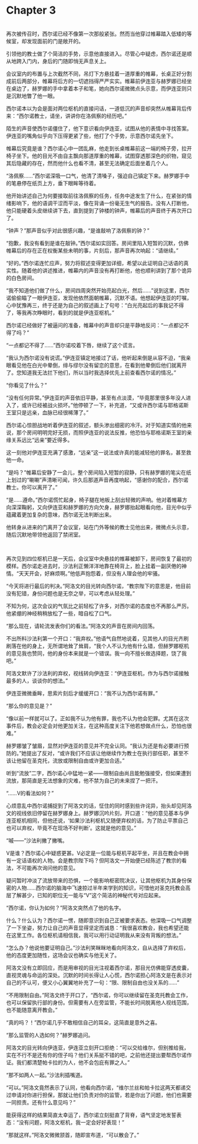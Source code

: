 # Chapter 3

<br>
再次被传召时，西尔诺已经不像第一次那般紧张。然而当他穿过帷幕踏入低矮的等候室，却发现面前的门是敞开的。

引领他的教士做了个简洁的手势，示意他直接进入。尽管心中疑虑，西尔诺还是顺从地跨入门内，身后的门随即悄无声息关上。

会议室内的布置与上次截然不同，吊灯下方悬挂着一道厚重的帷幕，长桌正好分割成前后两部分，帷幕将后方的一切遮挡得严严实实。帷幕前伊连亚与赫罗娜已经坐在桌边了，赫罗娜的手中拿着本子和笔，她向西尔诺微微点头示意，而伊连亚则只是沉默地瞥了他一眼。

西尔诺本以为会是面对两位枢机的直接问话，一道低沉的声音却突然从帷幕背后传来：“西尔诺教士，请坐，讲讲你在洛佩察的经历吧。”

陌生的声音使西尔诺僵住了，他下意识看向伊连亚，试图从他的表情中寻找答案。伊连亚的嘴角似乎向下压得更紧了些，他打了个手势，示意西尔诺先坐下。

帷幕后究竟是谁？西尔诺心中一团乱麻，他走到长桌帷幕前这一端的椅子旁，拉开椅子坐下。他的目光不由自主飘向那道厚重的帷幕，试图穿透那深色的织物，窥见其后隐藏的存在，然而他什么也看不清，甚至无法确定后面坐着几个人。

“洛佩察……”西尔诺深吸一口气，他清了清嗓子，强迫自己镇定下来。赫罗娜手中的笔悬停在纸页上方，垂下眼眸等待着。

他开始讲述自己为何要接取前往洛佩察的任务，任务中途发生了什么，在紧张的情绪影响下，他的语调干涩而平淡，像在背诵一份毫无生气的报告。没有人打断他，他只能硬着头皮继续讲下去，直到提到了钟楼的钟声，帷幕后的声音终于再次开口了。

“钟声？”那声音似乎对此很感兴趣，“是谁敲响了洛佩察的钟？”

“抱歉，我没有看到是谁在敲钟。”西尔诺如实回答。房间里陷入短暂的沉默，仿佛帷幕后的存在正在权衡某些未明的事，片刻后，那声音再次响起：“请继续。”

“好的。”西尔诺连忙应声，努力将叙述变得更加详细，希望以此证明自己话语的真实性。随着他的讲述推进，帷幕内的声音没有再打断他，他也顺利讲到了那个诡异的白色房间。

“我不知道他们做了什么，房间四周突然开始亮起白光，然后……”说到这里，西尔诺偷偷瞄了一眼伊连亚，发现他依然面朝帷幕，沉默不语。他想起伊连亚的叮嘱，心中犹豫再三，终于还是为自己的叙述画上了句号：“白光亮起后的事我记不得了，等我再次睁眼时，看到的就是伊连亚枢机。”

西尔诺已经做好了被逼问的准备，帷幕中的声音却只是平静地反问：“一点都记不得了吗？”

“一点都记不得了……”西尔诺咬着下唇，继续了这个谎言。

“我认为西尔诺没有说谎。”伊连亚镇定地接过了话，他听起来倒是从容不迫，“我亲眼看见他在白光中晕倒，绯与缪尔没有留恋的意思，在看到他晕倒后他们就离开了。您知道我无法拦下他们，所以当时我选择优先上前查看西尔诺的情况。”

“你看见了什么？”

“没有任何异常。”伊连亚的声音依旧平静，甚至有点淡漠，“毕竟那里很多年没人进入了，或许已经被战火损坏。”他停顿了一下，补充道，“又或许西尔诺与耶格诺斯王室只是远亲，血脉已经很稀薄了。”

西尔诺心惊胆战地听着伊连亚的叙述，额头渗出细密的冷汗。对于知道实情的他来说，那个房间明明完好无损，而照伊连亚的说法反推，他恐怕与耶格诺斯王室的亲缘关系远比“远亲”要近得多。

这一刻他对伊连亚充满了感激，“远亲”这一说法或许真的能减轻他的罪名，甚至救他一命。

“是吗？”帷幕后安静了一会儿，整个房间陷入短暂的寂静，只有赫罗娜的笔尖在纸上划过的“唰唰”声清晰可闻，许久后那道声音再度响起，“感谢你的配合，西尔诺教士。你可以离开了。”

“是……遵命。”西尔诺慌忙起身，椅子腿在地板上刮出轻微的声响。他对着帷幕方向深深鞠躬，又向伊连亚和赫罗娜的方向欠身，赫罗娜抬起眼看向他，目光中似乎蕴藏着更加复杂的意味，西尔诺无法判断出来。

他转身从进来的门离开了会议室，站在门外等候的教士见他出来，微微点头示意，随后沉默地带领他返回了禁闭室。

<br>

再次见到四位枢机已是一天后，会议室中央悬挂的帷幕被卸下，房间恢复了最初的模样。西尔诺走进去时，沙法利正懒洋洋地靠在椅背上，脸上挂着一副厌倦的神情。“天天开会，好麻烦啊。”他低声抱怨着，但没有人理会他的牢骚。

“今天将进行最后的判决。”阿洛文的目光转向西尔诺，“教宗陛下的意思是，他目前没有犯错，身份问题也是无奈之举，可以考虑从轻处理。”

不知为何，这次会议的气氛比之前轻松了许多，对西尔诺的态度也不再那么严厉。他紧绷的神经稍稍放松了一些，暗自松了口气。

“那么现在，请轮流发表你们的看法。”阿洛文的声音在房间内回荡。

不出所料沙法利第一个开口：“我弃权。”他语气自然地说着，见其他人的目光齐刷刷落在他的身上，无所谓地耸了耸肩，“我个人不认为他有什么错，但赫罗娜枢机的意见我也赞同，他的身份本来就是一个错误。我一向不擅长做选择题，饶了我吧。”

阿洛文默许了沙法利的弃权，视线转向伊连亚：“伊连亚枢机，作为与西尔诺接触最多的人，谈谈你的想法。”

伊连亚微微垂眸，思索片刻后才缓缓开口：“我不认为西尔诺有罪。”

“那么你的意见是？”

“像以前一样就可以了。正如我不认为他有罪，我也不认为他会犯罪。尤其在这次事件后，教会必定会对他更加关注，在这种高度关注下他若想做点什么，恐怕也很难。”

赫罗娜皱了皱眉，显然对伊连亚的意见并不完全认同。“我认为还是有必要进行预防的。”她提出了反对，“或许我们不应该让他继续作为教士在执行部任职，甚至不该让他留在圣克托，流放或限制自由或许更加合适。”

听到“流放”二字，西尔诺心中猛地一紧——限制自由尚且能勉强接受，但如果遭到流放，那简直是无法想象的灾难，他不禁为自己的未来捏了一把汗。

“……V的看法如何？”

心烦意乱中西尔诺捕捉到了阿洛文的话，怔住的同时感到些许诧异，抬头却见阿洛文的视线依旧停留在赫罗娜身上。赫罗娜沉吟片刻，开口道：“他的意见基本与伊连亚枢机相同，但他还说，‘如果沙法利枢机又随便弃权的话，为了防止平票自己也可以弃权，毕竟不在现场不好判断’。这就是他的意见。”

“嘁——”沙法利撇了撇嘴。

V是谁？西尔诺心中疑惑更甚。V必定是一位能与枢机平起平坐，并且在教会中拥有一定话语权的人物。会是教宗陛下吗？但阿洛文一开始便已经陈述了教宗的看法，不可能再次询问他的意见。

疑问暂时冲淡了流放带来的恐惧，一个能影响枢密院决议，让其他枢机为其身份保密的人物……西尔诺的脑海中飞速掠过半年来学到的知识，可惜他对圣克托教会高层了解甚少，已知的职位无一能与“V”这个简洁的神秘代号对应起来。

“西尔诺，你认为如何？”阿洛文突然点了他的名字。

什么？什么认为？西尔诺一愣，随即意识到自己正被要求表态。他深吸一口气调整了一下坐姿，努力让自己的声音显得坚定而诚恳：“我很喜欢教会，我也希望还能在这里工作。各位枢机请相信我，我可以用行动证明我从来没有背叛的想法。”

“怎么办？他说他要证明自己。”沙法利笑眯眯地看向阿洛文，自从选择了弃权后，他的态度更加随性，这场会议也确实与他无关了。

阿洛文没有立即回应，而是用审视的目光注视着西尔诺，那目光仿佛能穿透皮囊，直视灵魂与命运的深处。沉默的时间长得让人心慌，西尔诺担心阿洛文是在表示对自己的不认可，便又小心翼翼地补充了一句：“限、限制自由也没关系的……”

“不用限制自由。”阿洛文终于开口了，“西尔诺，你可以继续留在圣克托教会工作，也可以保留执行部的身份。但需要有人在旁监管，不能长时间脱离他人视线范围，也不能随意离开教会。”

“真的吗？！”西尔诺几乎不敢相信自己的耳朵，这简直是意外之喜。

“那么监管的人选如何？”赫罗娜追问。

阿洛文的目光转向伊连亚，伊连亚立刻开口拒绝：“可以交给维尔，但别推给我，实在不行不是还有你的侄子吗？他们关系挺不错的吧，之前他还提出要帮西尔诺作证。我们都清楚帕卡拉的为人，他不会包庇有罪之人。”

“那不如两人一起。”沙法利插嘴道。

“可以。”阿洛文竟然表示了认同，他看向西尔诺，“维尔兰丝和帕卡拉这两天都递交过申请对你进行担保，那就让他们负责对你的监管，若是你出了问题，他们也需要一同担责。还有什么意见吗？”

能获得这样的结果简直太幸运了，西尔诺立刻挺直了背脊，语气坚定地发誓表态：“没有问题，阿洛文枢机，我一定会好好表现！”

“那就这样。”阿洛文微微颔首，随即宣布道，“可以散会了。”
